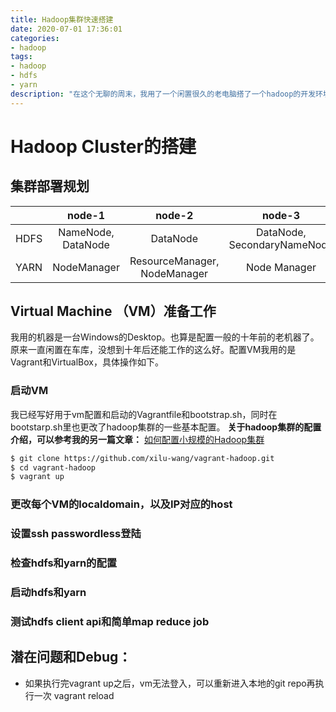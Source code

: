 ```yaml
---
title: Hadoop集群快速搭建
date: 2020-07-01 17:36:01
categories: 
- hadoop
tags: 
- hadoop
- hdfs
- yarn
description: "在这个无聊的周末，我用了一个闲置很久的老电脑搭了一个hadoop的开发环境，这篇文章先介绍hdfs和yarn的搭建。预计用时15分钟。"
---
```


# Hadoop Cluster的搭建

## 集群部署规划

|       | node-1               | node-2                         | node-3                       |
| ------| :-------------------:  | :-----------------------------:  | :----------------------------: |
| HDFS  | NameNode, DataNode   | DataNode                       | DataNode, SecondaryNameNode  |
| YARN  | NodeManager          | ResourceManager, NodeManager   | Node Manager                 |

## Virtual Machine （VM）准备工作

我用的机器是一台Windows的Desktop。也算是配置一般的十年前的老机器了。原来一直闲置在车库，没想到十年后还能工作的这么好。配置VM我用的是Vagrant和VirtualBox，具体操作如下。

### 启动VM

我已经写好用于vm配置和启动的Vagrantfile和bootstrap.sh，同时在bootstarp.sh里也更改了hadoop集群的一些基本配置。
**关于hadoop集群的配置介绍，可以参考我的另一篇文章：** [如何配置小规模的Hadoop集群](../hadoop-cluster-config)

``` bash
$ git clone https://github.com/xilu-wang/vagrant-hadoop.git
$ cd vagrant-hadoop
$ vagrant up
```

### 更改每个VM的localdomain，以及IP对应的host
### 设置ssh passwordless登陆
### 检查hdfs和yarn的配置
### 启动hdfs和yarn
### 测试hdfs client api和简单map reduce job

## 潜在问题和Debug：

* 如果执行完vagrant up之后，vm无法登入，可以重新进入本地的git repo再执行一次 vagrant reload

